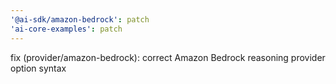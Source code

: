 ```yaml
---
'@ai-sdk/amazon-bedrock': patch
'ai-core-examples': patch
---
```


fix (provider/amazon-bedrock): correct Amazon Bedrock reasoning provider option syntax
